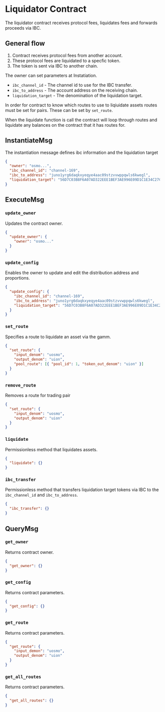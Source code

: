# Liquidator Contract

The liquidator contract receives protocol fees, liquidates fees and forwards
proceeds via IBC.

## General flow

1. Contract receives protocol fees from another account.
2. These protocol fees are liquidated to a specfic token.
3. The token is sent via IBC to another chain.

The owner can set parameters at Instatiation.

- `ibc_channel_id` - The channel id to use for the IBC transfer.
- `ibc_to_address` - The account address on the receiving chain.
- `liquidation_target` - The denomination of the liquidation target.

In order for contract to know which routes to use to liqiuidate assets routes
must be set for pairs. These can be set by `set_route`.

When the liquidate function is call the contract will loop through routes and
liquidate any balances on the contract that it has routes for.

## InstantiateMsg

The instantiation message defines ibc information and the liquidation target

```json
{
  "owner": "osmo...",
  "ibc_channel_id": "channel-169",
  "ibc_to_address": "juno1yrg6daqkxyeqye4aac09stzvvwppqwls6kwegl",
  "liquidation_target": "56D7C03B8F6A07AD322EEE1BEF3AE996E09D1C1E34C27CF37E0D4A0AC5972516"
}
```

## ExecuteMsg

### `update_owner`

Updates the contract owner.

```json
{
  "update_owner": {
    "owner": "osmo..."
  }
}
```

### `update_config`

Enables the owner to update and edit the distribution address and proportions.

```json
{
  "update_config": {
    "ibc_channel_id": "channel-169",
    "ibc_to_address": "juno1yrg6daqkxyeqye4aac09stzvvwppqwls6kwegl",
    "liquidation_target": "56D7C03B8F6A07AD322EEE1BEF3AE996E09D1C1E34C27CF37E0D4A0AC5972516"
  }
}
```

### `set_route`

Specifies a route to liquidate an asset via the gamm.

```json
{
  "set_route": {
    "input_denom": "uosmo",
    "output_denom": "uion",
    "pool_route": [{ "pool_id": 1, "token_out_denom": "uion" }]
  }
}
```

### `remove_route`

Removes a route for trading pair

```json
{
  "set_route": {
    "input_denom": "uosmo",
    "output_denom": "uion"
  }
}
```

### `liquidate`

Permissionless method that liquidates assets.

```json
{
  "liquidate": {}
}
```

### `ibc_transfer`

Permissionless method that transfers liquidation target tokens via IBC to the
`ibc_channel_id` and `ibc_to_address`.

```json
{
  "ibc_transfer": {}
}
```

## QueryMsg

### `get_owner`

Returns contract owner.

```json
{
  "get_owner": {}
}
```

### `get_config`

Returns contract parameters.

```json
{
  "get_config": {}
}
```

### `get_route`

Returns contract parameters.

```json
{
  "get_route": {
    "input_demon": "uosmo",
    "output_denom": "uion"
  }
}
```

### `get_all_routes`

Returns contract parameters.

```json
{
  "get_all_routes": {}
}
```
